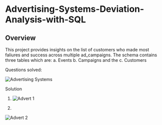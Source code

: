# Advertising-Systems-Deviation-Analysis-with-SQL

## Overview
This project provides insights on the list of customers who made most faliures and success across multiple ad_campaigns. The schema contains three tables which are:
a. Events
b. Campaigns and the 
c. Customers

Questions solved:

![Advertising Systems ](https://github.com/user-attachments/assets/af1a77e3-9714-47e2-9f36-6b5ae6ea61f6)

Solution

1.  ![Advert 1](https://github.com/user-attachments/assets/4507f434-29a7-4869-aeb2-07ac5095a0bf)


2.
![Advert 2](https://github.com/user-attachments/assets/822d9375-f3ee-4c9c-b2ff-8a701f7f7178)
